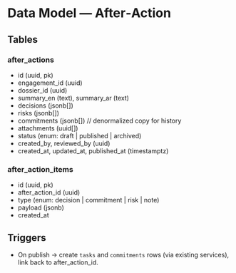 # Data Model — After‑Action

## Tables

### after_actions

- id (uuid, pk)
- engagement_id (uuid)
- dossier_id (uuid)
- summary_en (text), summary_ar (text)
- decisions (jsonb[])
- risks (jsonb[])
- commitments (jsonb[]) // denormalized copy for history
- attachments (uuid[])
- status (enum: draft | published | archived)
- created_by, reviewed_by (uuid)
- created_at, updated_at, published_at (timestamptz)

### after_action_items

- id (uuid, pk)
- after_action_id (uuid)
- type (enum: decision | commitment | risk | note)
- payload (jsonb)
- created_at

## Triggers

- On publish → create `tasks` and `commitments` rows (via existing services), link back to after_action_id.
